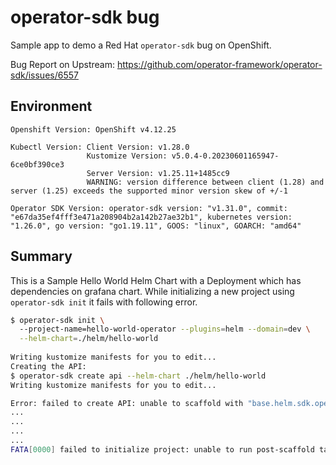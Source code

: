 # operator-sdk bug

Sample app to demo a Red Hat `operator-sdk` bug on OpenShift.

Bug Report on Upstream: https://github.com/operator-framework/operator-sdk/issues/6557

## Environment

```
Openshift Version: OpenShift v4.12.25
```
```
Kubectl Version: Client Version: v1.28.0
                 Kustomize Version: v5.0.4-0.20230601165947-6ce0bf390ce3
                 Server Version: v1.25.11+1485cc9
                 WARNING: version difference between client (1.28) and server (1.25) exceeds the supported minor version skew of +/-1
```
```
Operator SDK Version: operator-sdk version: "v1.31.0", commit: "e67da35ef4fff3e471a208904b2a142b27ae32b1", kubernetes version: "1.26.0", go version: "go1.19.11", GOOS: "linux", GOARCH: "amd64"
```

## Summary

This is a Sample Hello World Helm Chart with a Deployment which has dependencies on grafana chart. 
While initializing a new project using `operator-sdk init` it fails with following error.

```bash
$ operator-sdk init \ 
  --project-name=hello-world-operator --plugins=helm --domain=dev \
  --helm-chart=./helm/hello-world
  
Writing kustomize manifests for you to edit...
Creating the API:
$ operator-sdk create api --helm-chart ./helm/hello-world
Writing kustomize manifests for you to edit...

Error: failed to create API: unable to scaffold with "base.helm.sdk.operatorframework.io/v1": failed to fetch chart dependencies: directory /home/user/Projects/operator-sdk-bug/helm-charts/hello-world/charts/grafana not found
...
...
...
...
FATA[0000] failed to initialize project: unable to run post-scaffold tasks of "base.helm.sdk.operatorframework.io/v1": exit status 1 
```
